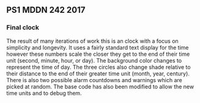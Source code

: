 ## PS1 MDDN 242 2017

### Final clock

The result of many iterations of work this is an clock with a focus on simplicity and longevity. It uses a fairly standard text display for the time however these numbers scale the closer they get to the end of their time unit (second, minute, hour, or day). The background color changes to represent the time of day. The three circles also change shade relative to their distance to the end of their greater time unit (month, year, century). There is also two possible alarm countdowns and warnings which are picked at random. The base code has also been modified to allow the new time units and to debug them.